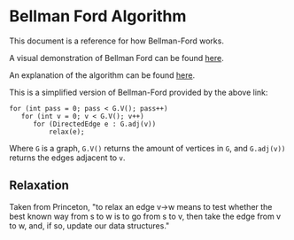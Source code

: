 # Bellman Ford Algorithm
This document is a reference for how Bellman-Ford works.

A visual demonstration of Bellman Ford can be found [here](https://algs4.cs.princeton.edu/lectures/44DemoBellmanFord.pdf).

An explanation of the algorithm can be found [here](https://algs4.cs.princeton.edu/44sp/).

This is a simplified version of Bellman-Ford provided by the above link:
```
for (int pass = 0; pass < G.V(); pass++)
   for (int v = 0; v < G.V(); v++)
      for (DirectedEdge e : G.adj(v))
          relax(e);
```

Where `G` is a graph, `G.V()` returns the amount of vertices in `G`, and `G.adj(v))` returns the edges adjacent to `v`.

## Relaxation
Taken from Princeton, "to relax an edge v->w means to test whether the best known way from s to w is to go from s to v, then take the edge from v to w, and, if so, update our data structures."
